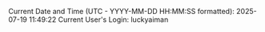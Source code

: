Current Date and Time (UTC - YYYY-MM-DD HH:MM:SS formatted): 2025-07-19 11:49:22
Current User's Login: luckyaiman

